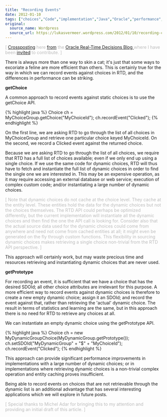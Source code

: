 ```yaml
---
title: "Recording Events"
date: 2012-01-10
tags: ["choices","Code","implementation","Java","Oracle","performance","recording","RTD","rtd"]
original:
  source_name: Wordpress
  source_url: https://lukasvermeer.wordpress.com/2012/01/10/recording-choices/
---
```


<span style="color:#bbb;">[ [Crossposting](http://en.wikipedia.org/wiki/Crossposting) here [from](http://blogs.oracle.com/rtd/en/entry/recording_choices) the [Oracle Real-Time Decisions Blog ](http://blogs.oracle.com/rtd/)where I have been [invited](http://blogs.oracle.com/rtd/en/entry/introducing_lukas_vermeer) to contribute. ]</span>

There is always more than one way to skin a cat; it's just that some ways to excoriate a feline are more efficient than others. This is certainly true for the way in which we can record events against choices in RTD, and the differences in performance can be striking.

**getChoice**

A common approach to record events against static choices is to use the getChoice API.

{% highlight java %}
Choice ch = MyChoiceGroup.getChoice("MyChoiceId");
ch.recordEvent("Clicked");
{% endhighlight %}

On the first line, we are asking RTD to go through the list of all choices in MyChoiceGroup and retrieve one particular choice keyed MyChoiceId. On the second, we record a Clicked event against the returned choice.

Because we are asking RTD to go through the list of all choices, we require that RTD has a full list of choices available; even if we only end up using a single choice. If we use the same code for dynamic choices, RTD will thus have to fetch and instantiate the full list of dynamic choices in order to find the single one we are interested in. This may be an expensive operation, as it may require accessing an external database or web service; execution of complex custom code; and/or instantiating a large number of dynamic choices.

<span style="color:#bbb;">[ Note that dynamic choices do not cache at the choice level. They cache at the entity level. These entities hold the data for the dynamic choices but not the choices themselves. The RTD API could perhaps be optimized differently, but the current implementation will instantiate all the dynamic choices and then find the one the API call is looking for. Consider also that the actual source data used for the dynamic choices could come from anywhere and need not come from cached entities at all; it might even be generated on the fly through custom functions. This flexibility in sourcing dynamic choices makes retrieving a single choice non-trivial from the RTD API perspective. ]</span>

This approach will certainly work, but may waste precious time and resources retrieving and instantiating dynamic choices that are never used.

**getPrototype**

For recording an event, it is sufficient that we have a choice that has the desired SDOId; all other choice attributes are irrelevant for this purpose. A more efficient way to record events against dynamic choices is therefore to create a new empty dynamic choice; assign it an SDOId; and record the event against that, rather than retrieving the 'actual' dynamic choice. The result in terms of statistics and learning are the same, but in this approach there is no need for RTD to retrieve any choices at all.

We can instantiate an empty dynamic choice using the getPrototype API.

{% highlight java %}
Choice ch = new MyDynamicGroupChoice(MyDynamicGroup.getPrototype());
ch.setSDOId("MyDynamicGroup" + "$" + "MyChoiceId");
ch.recordEvent("Clicked");
{% endhighlight %}

This approach can provide significant performance improvements in implementations with a large number of dynamic choices; or in implementations where retrieving dynamic choices is a non-trivial complex operation and entity caching proves insufficient.

Being able to record events on choices that are not retrievable through the dynamic list is an additional advantage that has several interesting applications which we will explore in future posts.

<span style="color:#bbb;">[ Special thanks to Michel Adar for bringing this to my attention and providing an initial draft of this article. ]</span>
